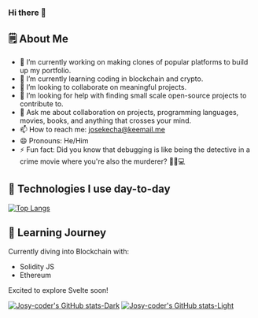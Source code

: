 ### Hi there 👋

## 🗒️ About Me

- 🔭 I’m currently working on making clones of popular platforms to build up my portfolio.
- 🌱 I’m currently learning coding in blockchain and crypto.
- 👯 I’m looking to collaborate on meaningful projects.
- 🤔 I’m looking for help with finding small scale open-source projects to contribute to.
- 💬 Ask me about collaboration on projects, programming languages, movies, books, and anything that crosses your mind.
- 📫 How to reach me: josekecha@keemail.me
- 😄 Pronouns: He/Him
- ⚡ Fun fact: Did you know that debugging is like being the detective in a crime movie where you're also the murderer? 🕵️‍♂️💻

## 🚀 Technologies I use day-to-day

[![Top Langs](https://github-readme-stats.vercel.app/api/top-langs/?username=anuraghazra)](https://github.com/anuraghazra/github-readme-stats)

## 📖 Learning Journey

Currently diving into Blockchain with:
- Solidity JS
- Ethereum

Excited to explore Svelte soon!


<!--START_SECTION:waka-->
<!--END_SECTION:waka-->


[![Josy-coder's GitHub stats-Dark](https://github-readme-stats.vercel.app/api?username=Josy-coder&show_icons=true&theme=dark#gh-dark-mode-only)](https://github.com/anuraghazra/github-readme-stats#gh-dark-mode-only)
[![Josy-coder's GitHub stats-Light](https://github-readme-stats.vercel.app/api?username=Josy-coder&show_icons=true&theme=default#gh-light-mode-only)](https://github.com/anuraghazra/github-readme-stats#gh-light-mode-only)

